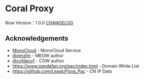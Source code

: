# Coral Proxy

Now Version：1.0.0 [CHANGELOG](CHANGELOG.md)


## Acknowledgements

- [MonoCloud](https://monocloud.net) - MonoCloud Service
- [@renzhn](https://github.com/renzhn) - MEOW author
- [@cyfdecyf](https://github.com/cyfdecyf) - COW author
- https://www.pandafan.org/pac/index.html - Domain White List
- https://github.com/Leask/Flora_Pac - CN IP Data
